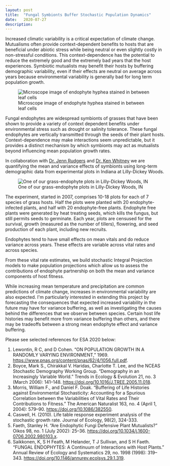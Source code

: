 ```yaml
---
layout: post
title:  "Fungal Symbionts Buffer Stochastic Population Dynamics"
date:   2020-07-27
description:
---
```


<p class="intro"><span class="dropcap">I</span>ncreased climatic variability is a critical expectation of climate change. Mutualisms often provide context-dependent benefits to hosts that are beneficial under abiotic stress while being neutral or even slightly costly in non-stressful conditions. This context-dependence has the potential to reduce the extremely good and the extremely bad years that the host experiences. Symbiotic mutualists may benefit their hosts by buffering demographic variability, even if their effects are neutral on average across years because environmental variability is generally bad for long term population growth. 
<figure>
   <img src="{{ '/assets/img/endo_in_leaf.JPG' | prepend: site.baseurl }}" alt="Microscope image of endophyte hyphea stained in between leaf cells"> 
   <figcaption> Microscope image of endophyte hyphea stained in between leaf cells </figcaption>
</figure>

Fungal endophytes are widespread symbionts of grasses that have been shown to provide a variety of context dependent benefits under environmental stress such as drought or salinity tolerance. These fungal endophytes are vertically transmitted through the seeds of their plant hosts. Context-dependence may make interactions seem unpredictable, but it provides a distinct mechanism by which symbionts may act as mutualists beyond influencing mean population growth rates. 

In collaboration with  <a href="https://rudgerswhitneylab.weebly.com/dr-jenn-rudgers.html">Dr. Jenn Rudgers</a> and <a href="https://rudgerswhitneylab.weebly.com/dr-ken-whitney.html">Dr. Ken Whitney</a> we are quantifying the mean and variance effects of symbionts using long-term demographic data from experimental plots in Indiana at Lilly-Dickey Woods.
<figure>
  <img src="{{ '/assets/img/indianaplot.jpg' | prepend: site.baseurl }}" alt="One of our grass-endophyte plots in Lilly-Dickey Woods, IN"> 
  <figcaption> One of our grass-endophyte plots in Lilly-Dickey Woods, IN </figcaption>

</figure>

The experiment, started in 2007, comprises 10-18 plots for each of 7 species of grass hosts. Half the plots were planted with 20 endophyte-infected plants, and half with 20 endophyte-free plants. Endophyte free plants were generated by heat treating seeds, which kills the fungus, but still permits seeds to germinate. Each year, plots are censused for the survival, growth (measured as the number of tillers), flowering, and seed production of each plant, including new recruits. 

Endophytes tend to have small effects on mean vitals and do reduce variance across years. These effects are variable across vital rates and across species.


  
From these vital rate estimates, we build stochastic Integral Projection models to make population projections which allow us to assess the contributions of endophyte partnership on both the mean and variance components of host fitness.


While increasing mean temperature and precipitation are common predictions of climate change, increases in environmental variability are also expected. I'm particularly interested in extending this project by forecasting the consequences that expected increased variability in the future may have for variance buffering, as well as investigating the causes behind the differences that we observe between species. Certain host life histories may benefit more from variance buffering than others, and there may be tradeoffs between a strong mean endophyte effect and variance buffering.</p>

Please see selected references for ESA 2020 below:

1. Lewontin, R C, and D Cohen. “ON POPULATION GROWTH IN A RANDOMLY VARYING ENVIRONMENT,” 1969. https://www.pnas.org/content/pnas/62/4/1056.full.pdf.
2. Boyce, Mark S., Chirakkal V. Haridas, Charlotte T. Lee, and the NCEAS Stochastic Demography Working Group. “Demography in an Increasingly Variable World.” Trends in Ecology & Evolution 21, no. 3 (March 2006): 141–148. https://doi.org/10.1016/J.TREE.2005.11.018.
3. Morris, William F., and Daniel F. Doak. “Buffering of Life Histories against Environmental Stochasticity: Accounting for a Spurious Correlation between the Variabilities of Vital Rates and Their Contributions to Fitness.” The American Naturalist 163, no. 4 (April 1, 2004): 579–90. https://doi.org/10.1086/382550.
4. Caswell, H. (2010). Life table response experiment analysis of the stochastic growth rate. Journal of Ecology, 98(2), 324-333.
5. Faeth, Stanley H. “Are Endophytic Fungi Defensive Plant Mutualists?” Oikos 98, no. 1 (July 2002): 25–36. https://doi.org/10.1034/j.1600-0706.2002.980103.x.
6. Saikkonen, K, S H Feath, M Helander, T J Sullivan, and S H Faeth. “FUNGAL ENDOPHYTES: A Continuum of Interactions with Host Plants.” Annual Review of Ecology and Systematics 29, no. 1998 (1998): 319–343. https://doi.org/10.1146/annurev.ecolsys.29.1.319.


